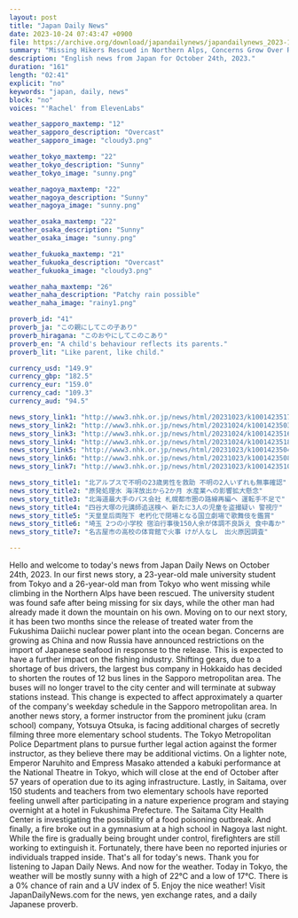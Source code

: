 ```yaml
---
layout: post
title: "Japan Daily News"
date: 2023-10-24 07:43:47 +0900
file: https://archive.org/download/japandailynews/japandailynews_2023-10-24.mp3
summary: "Missing Hikers Rescued in Northern Alps, Concerns Grow Over Release of Fukushima Plant Treated Water, & more…"
description: "English news from Japan for October 24th, 2023."
duration: "161"
length: "02:41"
explicit: "no"
keywords: "japan, daily, news"
block: "no"
voices: "'Rachel' from ElevenLabs"

weather_sapporo_maxtemp: "12"
weather_sapporo_description: "Overcast"
weather_sapporo_image: "cloudy3.png"

weather_tokyo_maxtemp: "22"
weather_tokyo_description: "Sunny"
weather_tokyo_image: "sunny.png"

weather_nagoya_maxtemp: "22"
weather_nagoya_description: "Sunny"
weather_nagoya_image: "sunny.png"

weather_osaka_maxtemp: "22"
weather_osaka_description: "Sunny"
weather_osaka_image: "sunny.png"

weather_fukuoka_maxtemp: "21"
weather_fukuoka_description: "Overcast"
weather_fukuoka_image: "cloudy3.png"

weather_naha_maxtemp: "26"
weather_naha_description: "Patchy rain possible"
weather_naha_image: "rainy1.png"

proverb_id: "41"
proverb_ja: "この親にしてこの子あり"
proverb_hiragana: "このおやにしてこのこあり"
proverb_en: "A child's behaviour reflects its parents."
proverb_lit: "Like parent, like child."

currency_usd: "149.9"
currency_gbp: "182.5"
currency_eur: "159.0"
currency_cad: "109.3"
currency_aud: "94.5"

news_story_link1: "http://www3.nhk.or.jp/news/html/20231023/k10014235171000.html"
news_story_link2: "http://www3.nhk.or.jp/news/html/20231024/k10014235031000.html"
news_story_link3: "http://www3.nhk.or.jp/news/html/20231024/k10014235161000.html"
news_story_link4: "http://www3.nhk.or.jp/news/html/20231024/k10014235181000.html"
news_story_link5: "http://www3.nhk.or.jp/news/html/20231023/k10014235041000.html"
news_story_link6: "http://www3.nhk.or.jp/news/html/20231023/k10014235081000.html"
news_story_link7: "http://www3.nhk.or.jp/news/html/20231023/k10014235101000.html"

news_story_title1: "北アルプスで不明の23歳男性を救助 不明の2人いずれも無事確認"
news_story_title2: "原発処理水 海洋放出から2か月 水産業への影響拡大懸念"
news_story_title3: "北海道最大手のバス会社 札幌都市圏の路線再編へ 運転手不足で"
news_story_title4: "四谷大塚の元講師追送検へ 新たに3人の児童を盗撮疑い 警視庁"
news_story_title5: "天皇皇后両陛下 老朽化で閉場となる国立劇場で歌舞伎を鑑賞"
news_story_title6: "埼玉 2つの小学校 宿泊行事後150人余が体調不良訴え 食中毒か"
news_story_title7: "名古屋市の高校の体育館で火事 けが人なし　出火原因調査"

---
```


Hello and welcome to today's news from Japan Daily News on October 24th, 2023. In our first news story, a 23-year-old male university student from Tokyo and a 26-year-old man from Tokyo who went missing while climbing in the Northern Alps have been rescued. The university student was found safe after being missing for six days, while the other man had already made it down the mountain on his own. Moving on to our next story, it has been two months since the release of treated water from the Fukushima Daiichi nuclear power plant into the ocean began. Concerns are growing as China and now Russia have announced restrictions on the import of Japanese seafood in response to the release. This is expected to have a further impact on the fishing industry. Shifting gears, due to a shortage of bus drivers, the largest bus company in Hokkaido has decided to shorten the routes of 12 bus lines in the Sapporo metropolitan area. The buses will no longer travel to the city center and will terminate at subway stations instead. This change is expected to affect approximately a quarter of the company's weekday schedule in the Sapporo metropolitan area. In another news story, a former instructor from the prominent juku (cram school) company, Yotsuya Otsuka, is facing additional charges of secretly filming three more elementary school students. The Tokyo Metropolitan Police Department plans to pursue further legal action against the former instructor, as they believe there may be additional victims. On a lighter note, Emperor Naruhito and Empress Masako attended a kabuki performance at the National Theatre in Tokyo, which will close at the end of October after 57 years of operation due to its aging infrastructure. Lastly, in Saitama, over 150 students and teachers from two elementary schools have reported feeling unwell after participating in a nature experience program and staying overnight at a hotel in Fukushima Prefecture. The Saitama City Health Center is investigating the possibility of a food poisoning outbreak. And finally, a fire broke out in a gymnasium at a high school in Nagoya last night. While the fire is gradually being brought under control, firefighters are still working to extinguish it. Fortunately, there have been no reported injuries or individuals trapped inside. That's all for today's news. Thank you for listening to Japan Daily News. And now for the weather. Today in Tokyo, the weather will be mostly sunny with a high of 22°C and a low of 17°C. There is a 0% chance of rain and a UV index of 5. Enjoy the nice weather!  Visit JapanDailyNews.com for the news, yen exchange rates, and a daily Japanese proverb.
